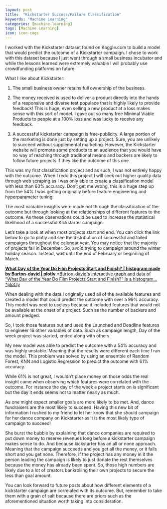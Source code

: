 ```yaml
---
layout: post
title:  "Kickstarter Success/Failure Classification"
keywords: "Machine Learning"
categories: [machine-learning]
tags: [Machine Learning]
icon: icon-cogs
---
```


I worked with the Kickstarter dataset found on Kaggle.com to build a model that would predict the outcome of a Kickstarter campaign. I chose to work with this dataset because I just went through a small business incubator and while the lessons learned were extremely valuable I will probably use crowdfunding platforms on future.

What I like about Kickstarter:

 1. The small business owner retains full ownership of the business.

 2. The money received is used to deliver a product directly into the hands of a responsive and diverse test populace that is highly likely to provide feedback! This is huge, even selling a new product at a loss makes sense with this sort of model. I gave out so many free Minimal Viable Products to people at a 100% loss and was lucky to receive any feedback.

 3. A successful kickstarter campaign is free-publicity. A large portion of the marketing is done just by setting up a project. Sure, you are unlikely to succeed without supplemental marketing. However, the Kickstarter website will promote some products to an audience that you would have no way of reaching through traditional means and backers are likely to follow future projects if they like the outcome of this one.

This was my first classification project and as such, I was not entirely happy with the outcome. When I redo this project I will seek out higher quality data through web scraping as I was only able to create a classification model with less than 63% accuracy. Don’t get me wrong, this is a huge step up from the 54% I was getting originally before feature engineering and hyperparameter tuning.

The most valuable insights were made not through the classification of the outcome but through looking at the relationships of different features to the outcome. As these observations could be used to increase the statistical likelihood of a successful Kickstarter campaign.

Let’s take a look at when most projects start and end. You can click the link below to go to plotly and see the distribution of successful and failed campaigns throughout the calendar year. You may notice that the majority of projects fail in December. So, avoid trying to campaign around the winter holiday season. Instead, wait until the end of February or beginning of March.

[**What Day of the Year Do Film Projects Start and Finish? | histogram made by Burton-david | plotly**
*Burton-david's interactive graph and data of "What Day of the Year Do Film Projects Start and Finish?" is a histogram…*plot.ly](https://plot.ly/~Burton-David/5.embed)

When dealing with the data I originally used all of the available features and created a model that could predict the outcome with over a 99% accuracy. This model was next to useless because it included features that would not be available at the onset of a project. Such as the number of backers and amount pledged.

So, I took those features out and used the Launched and Deadline features to engineer 16 other variables of data. Such as campaign length, Day of the week project was started, ended along with others.

My new model was able to predict the outcome with a 54% accuracy and was highly unstable. Meaning that the results were different each time I ran the model. This problem was solved by using an ensemble of Random Forest, KNN and Logistic Regression to predict the outcome with 61% accuracy.

While 61% is not great, I wouldn’t place money on those odds the real insight came when observing which features were correlated with the outcome. For instance the day of the week a project starts on is significant but the day it ends seems not to matter nearly as much.

As one might expect smaller goals are more likely to be met. And, dance fundraisers are the most likely to succeed. Having this new bit of information I rushed to my friend to let her know that she should campaign for her dance company on Kickstarter as it is the most likely type of campaign to succeed!

She burst the bubble by explaining that dance companies are required to put down money to reserve revenues long before a kickstarter campaign makes sense to do. And because kickstarter has an all or none approach. Meaning that the campaign succeeds and you get all the money, or it falls short and you get none. Therefore, if the project has any money in it the person leading the campaign is likely to just donate the rest themselves because the money has already been spent. So, those high numbers are likely due to a lot of creators bankrolling their own projects to secure the less than goal amount.

You can look forward to future posts about how different elements of a kickstarter campaign are correlated with its outcome. But, remember to take them with a grain of salt because there are priors such as the aforementioned situation worth taking into consideration.

